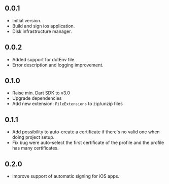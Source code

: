 ## 0.0.1

- Initial version.
- Build and sign ios application.
- Disk infrastructure manager.

## 0.0.2

- Added support for dotEnv file.
- Error description and logging improvement.

## 0.1.0

- Raise min. Dart SDK to v3.0
- Upgrade dependencies
- Add new extension: `FileExtensions` to zip/unzip files

## 0.1.1

- Add possibility to auto-create a certificate if there's no valid one when doing project setup.
- Fix bug were auto-select the first certificate of the profile and the profile has many certificates.

## 0.2.0

- Improve support of automatic signing for iOS apps.